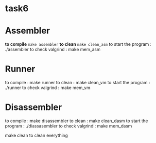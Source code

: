 # task6
# Assembler
**to compile** 
```make assembler```
**to clean** 
```make clean_asm```
to start the program : ./assembler
to check valgrind : make mem_asm
# Runner
to compile : make runner
to clean : make clean_vm
to start the program : ./runner
to check valgrind : make mem_vm
# Disassembler
to compile : make disassembler
to clean : make clean_dasm
to start the program : ./diassasembler
to check valgrind : make mem_dasm

make clean to clean everything
